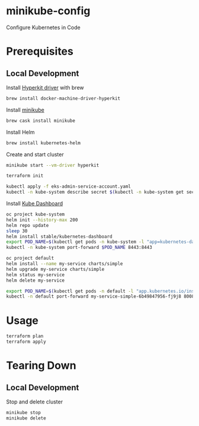 # minikube-config
Configure Kubernetes in Code

# Prerequisites
## Local Development
Install [Hyperkit driver](https://github.com/kubernetes/minikube/blob/master/docs/drivers.md#hyperkit-driver) with brew
```bash
brew install docker-machine-driver-hyperkit
```

Install [minikube](https://github.com/kubernetes/minikube)
```bash
brew cask install minikube
```

Install Helm
```bash
brew install kubernetes-helm
```

Create and start cluster
```bash
minikube start --vm-driver hyperkit
```

```bash
terraform init
```

```bash
kubectl apply -f eks-admin-service-account.yaml
kubectl -n kube-system describe secret $(kubectl -n kube-system get secret | grep eks-admin | awk '{print $1}')
```

Install [Kube Dashboard](https://docs.aws.amazon.com/eks/latest/userguide/dashboard-tutorial.html)
```bash
oc project kube-system
helm init --history-max 200
helm repo update
sleep 30
helm install stable/kubernetes-dashboard
export POD_NAME=$(kubectl get pods -n kube-system -l "app=kubernetes-dashboard,release=wondering-lizard" -o jsonpath="{.items[0].metadata.name}")
kubectl -n kube-system port-forward $POD_NAME 8443:8443
```

```bash
oc project default
helm install --name my-service charts/simple
helm upgrade my-service charts/simple
helm status my-service
helm delete my-service
```

```bash
export POD_NAME=$(kubectl get pods -n default -l "app.kubernetes.io/instance=my-service" -o jsonpath="{.items[0].metadata.name}")
kubectl -n default port-forward my-service-simple-6b49847956-fj9j8 8008:80
```

# Usage

```bash
terraform plan
terraform apply
```

# Tearing Down
## Local Development

Stop and delete cluster
```bash
minikube stop
minikube delete
```